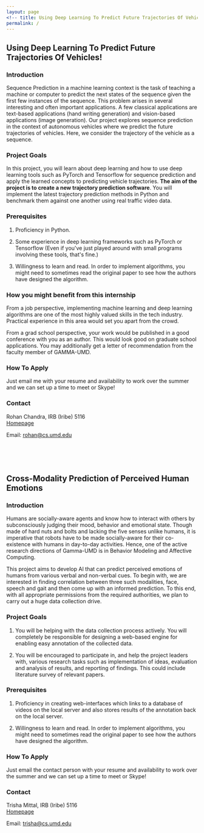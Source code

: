 ```yaml
---
layout: page
<!-- title: Using Deep Learning To Predict Future Trajectories Of Vehicles! -->
permalink: /
---
```


<!-- {% include image.html url="images/cover.jpg" caption="" max_width="100px" max_height="100px" align="right" %} -->

<!-- [GAMMA-UMD](http://gamma.web.unc.edu/) has openings for summer interns.
 -->
## Using Deep Learning To Predict Future Trajectories Of Vehicles!
### Introduction
Sequence Prediction in a machine learning context is the task of teaching a machine or computer to predict the next states of the sequence given the first few instances of the sequence. This problem arises in several interesting and often important applications. A few classical applications are text-based applications (hand writing generation) and vision-based applications (image generation). Our project explores sequence prediction in the context of autonomous vehicles where we predict the future trajectories of vehicles. Here, we consider the trajectory of the vehicle as a sequence.

### Project Goals	
<!-- In this modern *Deep Learning* age, several new approaches to trajectory prediction have emerged. However, despite the recent explosion of work in this area, surprisingly little has been done to build efficient, practical implementations of these new methods, and benchmark them against one another. -->
In this project, you will learn about deep learning and how to use deep learning tools such as PyTorch and Tensorflow for sequence prediction and apply the learned concepts to predicting vehicle trajectories. **The aim of the project is to create a new trajectory prediction software**. You will implement the latest trajectory prediction methods in Python	and benchmark them against one another using real traffic video data. 

### Prerequisites
1. Proficiency in Python.  

2. Some experience in deep learning frameworks such as PyTorch or Tensorflow (Even if you've just played around with small programs involving these tools, that's fine.)

3. Willingness to learn and read. In order to implement algorithms, you might need to sometimes read the original paper to see how the authors have designed the algorithm. 

### How you might benefit from this internship
From a job perspective, implementing machine learning and deep learning algorithms are one of the most highly valued skills in the tech industry. Practical experience in this area would set you apart from the crowd. 

From a grad school perspective, your work would be published in a good conference with you as an author. This would look good on graduate school applications. You may additionally get a letter of recommendation from the faculty member of GAMMA-UMD.

### How To Apply
Just email me with your resume and availability to work over the summer and we can set up a time to meet or Skype!

### Contact

Rohan Chandra, IRB (Iribe) 5116 <br />
[Homepage](https://rohanchandra30.github.io/) <br />
<!-- [Yavin] <br /> -->
Email: rohan@cs.umd.edu             
  
<br><br><br>

## Cross-Modality Prediction of Perceived Human Emotions
<!-- {% include image.html url="images/cover.jpg" caption="" max_width="100px" max_height="100px" align="right" %} -->

<!-- [GAMMA-UMD](http://gamma.web.unc.edu/) has openings for summer interns. -->

### Introduction
Humans are socially-aware agents and know how to interact with others by subconsciously judging their mood, behavior and emotional state. Though made of hard nuts and bolts and lacking the five senses unlike humans, it is imperative that robots have to be made socially-aware for their co-existence with humans in day-to-day activities. Hence, one of the active research directions of Gamma-UMD is in Behavior Modeling and Affective Computing. 

This project aims to develop AI that can predict perceived emotions of humans from various verbal and non-verbal cues. To begin with, we are interested in finding correlation between three such modalities, face, speech and gait and then come up with an informed prediction. To this end, with all appropriate permissions from the required authorities, we plan to carry out a huge data collection drive.

### Project Goals	
1. You will be helping with the data collection process actively. You will completely be responsible for designing a web-based engine for enabling easy annotation of the collected data. 

2. You will be encouraged to participate in, and help the project leaders with, various research tasks such as implementation of ideas, evaluation and analysis of results, and reporting of findings. This could include literature survey of relevant papers.

### Prerequisites
1. Proficiency in creating web-interfaces which links to a database of videos on the local server and also stores results of the annotation back on the local server. 

2. Willingness to learn and read. In order to implement algorithms, you might need to sometimes read the original paper to see how the authors have designed the algorithm.

<!-- ### How you might benefit from this internship -->
<!-- From a job perspective, implementing machine learning and deep learning algorithms are one of the most highly valued skills in the tech industry. Practical experience in this area would set you apart from the crowd.  -->

<!-- From a grad school perspective, your work would be published in a good conference with you as an author. This would look good on graduate school applications. You may additionally get a letter of recommendation from the faculty member of GAMMA-UMD. -->

### How To Apply
Just email the contact person with your resume and availability to work over the summer and we can set up a time to meet or Skype!

### Contact

Trisha Mittal, IRB (Iribe) 5116 <br />
[Homepage](http://www.cs.umd.edu/~trisha/) <br />
<!-- [Yavin] <br /> -->
Email: trisha@cs.umd.edu

